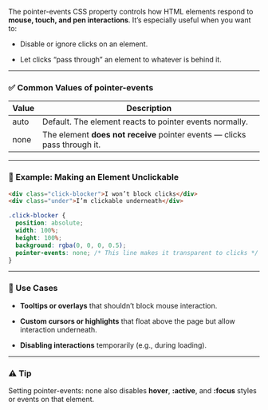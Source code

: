 The pointer-events CSS property controls how HTML elements respond to **mouse, touch, and pen interactions**. It’s especially useful when you want to:

- Disable or ignore clicks on an element.
    
- Let clicks “pass through” an element to whatever is behind it.
    

---

### **✅ Common Values of pointer-events**

|**Value**|**Description**|
|---|---|
|auto|Default. The element reacts to pointer events normally.|
|none|The element **does not receive** pointer events — clicks pass through it.|

---

### **🧪 Example: Making an Element Unclickable**

```html
<div class="click-blocker">I won’t block clicks</div>
<div class="under">I’m clickable underneath</div>
```

```css
.click-blocker {
  position: absolute;
  width: 100%;
  height: 100%;
  background: rgba(0, 0, 0, 0.5);
  pointer-events: none; /* This line makes it transparent to clicks */
}
```

---

### **🧠 Use Cases**

- **Tooltips or overlays** that shouldn’t block mouse interaction.
    
- **Custom cursors or highlights** that float above the page but allow interaction underneath.
    
- **Disabling interactions** temporarily (e.g., during loading).
    

---

### **⚠️ Tip**

  
Setting pointer-events: none also disables **hover**, **:active**, and **:focus** styles or events on that element.
